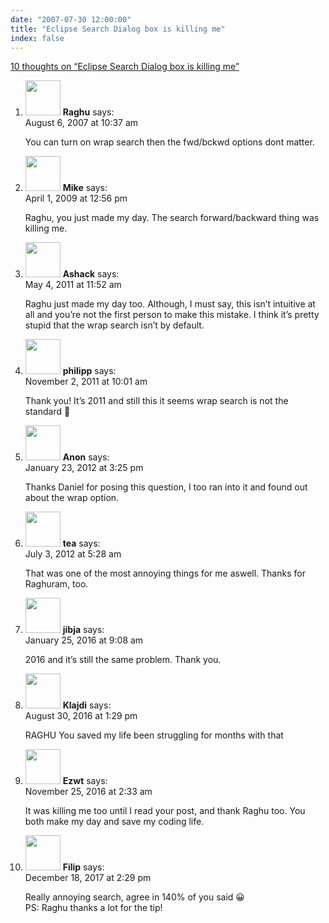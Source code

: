 ```yaml
---
date: "2007-07-30 12:00:00"
title: "Eclipse Search Dialog box is killing me"
index: false
---
```


[10 thoughts on &ldquo;Eclipse Search Dialog box is killing me&rdquo;](/lemire/blog/2007/07-30-eclipse-search-dialog-box-is-killing-me)

<ol class="comment-list">
<li id="comment-49433" class="comment even thread-even depth-1">
<div class="comment-author vcard">
<img alt src="https://secure.gravatar.com/avatar/dffd840a24c183350c06e312b1a758d9?s=56&#038;d=mm&#038;r=g" srcset="https://secure.gravatar.com/avatar/dffd840a24c183350c06e312b1a758d9?s=112&#038;d=mm&#038;r=g 2x" class="avatar avatar-56 photo" height="56" width="56" decoding="async" /> <b class="fn">Raghu</b> <span class="says">says:</span> </div>
<div class="comment-metadata"><time datetime="2007-08-06T10:37:41+00:00">August 6, 2007 at 10:37 am</time></a> </div>
<div class="comment-content">
<p>You can turn on wrap search then the fwd/bckwd options dont matter.</p>
</div>
</li>
<li id="comment-50842" class="comment odd alt thread-odd thread-alt depth-1">
<div class="comment-author vcard">
<img alt src="https://secure.gravatar.com/avatar/?s=56&#038;d=mm&#038;r=g" srcset="https://secure.gravatar.com/avatar/?s=112&#038;d=mm&#038;r=g 2x" class="avatar avatar-56 photo avatar-default" height="56" width="56" decoding="async" /> <b class="fn">Mike</b> <span class="says">says:</span> </div>
<div class="comment-metadata"><time datetime="2009-04-01T12:56:28+00:00">April 1, 2009 at 12:56 pm</time></a> </div>
<div class="comment-content">
<p>Raghu, you just made my day. The search forward/backward thing was killing me.</p>
</div>
</li>
<li id="comment-54384" class="comment even thread-even depth-1">
<div class="comment-author vcard">
<img alt src="https://secure.gravatar.com/avatar/b4839756a9a5cd08ba7ec11f1701399b?s=56&#038;d=mm&#038;r=g" srcset="https://secure.gravatar.com/avatar/b4839756a9a5cd08ba7ec11f1701399b?s=112&#038;d=mm&#038;r=g 2x" class="avatar avatar-56 photo" height="56" width="56" loading="lazy" decoding="async" /> <b class="fn">Ashack</b> <span class="says">says:</span> </div>
<div class="comment-metadata"><time datetime="2011-05-04T11:52:31+00:00">May 4, 2011 at 11:52 am</time></a> </div>
<div class="comment-content">
<p>Raghu just made my day too. Although, I must say, this isn&rsquo;t intuitive at all and you&rsquo;re not the first person to make this mistake. I think it&rsquo;s pretty stupid that the wrap search isn&rsquo;t by default.</p>
</div>
</li>
<li id="comment-54771" class="comment odd alt thread-odd thread-alt depth-1">
<div class="comment-author vcard">
<img alt src="https://secure.gravatar.com/avatar/a118e3aa73bb0fec22d46893280a4b08?s=56&#038;d=mm&#038;r=g" srcset="https://secure.gravatar.com/avatar/a118e3aa73bb0fec22d46893280a4b08?s=112&#038;d=mm&#038;r=g 2x" class="avatar avatar-56 photo" height="56" width="56" loading="lazy" decoding="async" /> <b class="fn">philipp</b> <span class="says">says:</span> </div>
<div class="comment-metadata"><time datetime="2011-11-02T10:01:56+00:00">November 2, 2011 at 10:01 am</time></a> </div>
<div class="comment-content">
<p>Thank you! It&rsquo;s 2011 and still this it seems wrap search is not the standard 🙁</p>
</div>
</li>
<li id="comment-54899" class="comment even thread-even depth-1">
<div class="comment-author vcard">
<img alt src="https://secure.gravatar.com/avatar/c510febb9bed68b5cc4a09f076701e0f?s=56&#038;d=mm&#038;r=g" srcset="https://secure.gravatar.com/avatar/c510febb9bed68b5cc4a09f076701e0f?s=112&#038;d=mm&#038;r=g 2x" class="avatar avatar-56 photo" height="56" width="56" loading="lazy" decoding="async" /> <b class="fn">Anon</b> <span class="says">says:</span> </div>
<div class="comment-metadata"><time datetime="2012-01-23T15:25:13+00:00">January 23, 2012 at 3:25 pm</time></a> </div>
<div class="comment-content">
<p>Thanks Daniel for posing this question, I too ran into it and found out about the wrap option.</p>
</div>
</li>
<li id="comment-55375" class="comment odd alt thread-odd thread-alt depth-1">
<div class="comment-author vcard">
<img alt src="https://secure.gravatar.com/avatar/?s=56&#038;d=mm&#038;r=g" srcset="https://secure.gravatar.com/avatar/?s=112&#038;d=mm&#038;r=g 2x" class="avatar avatar-56 photo avatar-default" height="56" width="56" loading="lazy" decoding="async" /> <b class="fn">tea</b> <span class="says">says:</span> </div>
<div class="comment-metadata"><time datetime="2012-07-03T05:28:34+00:00">July 3, 2012 at 5:28 am</time></a> </div>
<div class="comment-content">
<p>That was one of the most annoying things for me aswell. Thanks for Raghuram, too.</p>
</div>
</li>
<li id="comment-223813" class="comment even thread-even depth-1">
<div class="comment-author vcard">
<img alt src="https://secure.gravatar.com/avatar/af16342ee4c4d36587b3326b10f64240?s=56&#038;d=mm&#038;r=g" srcset="https://secure.gravatar.com/avatar/af16342ee4c4d36587b3326b10f64240?s=112&#038;d=mm&#038;r=g 2x" class="avatar avatar-56 photo" height="56" width="56" loading="lazy" decoding="async" /> <b class="fn">jibja</b> <span class="says">says:</span> </div>
<div class="comment-metadata"><time datetime="2016-01-25T09:08:39+00:00">January 25, 2016 at 9:08 am</time></a> </div>
<div class="comment-content">
<p>2016 and it&rsquo;s still the same problem. Thank you.</p>
</div>
</li>
<li id="comment-251130" class="comment odd alt thread-odd thread-alt depth-1">
<div class="comment-author vcard">
<img alt src="https://secure.gravatar.com/avatar/b8c6c617e372cf70deeae6eb4e032592?s=56&#038;d=mm&#038;r=g" srcset="https://secure.gravatar.com/avatar/b8c6c617e372cf70deeae6eb4e032592?s=112&#038;d=mm&#038;r=g 2x" class="avatar avatar-56 photo" height="56" width="56" loading="lazy" decoding="async" /> <b class="fn">Klajdi</b> <span class="says">says:</span> </div>
<div class="comment-metadata"><time datetime="2016-08-30T13:29:11+00:00">August 30, 2016 at 1:29 pm</time></a> </div>
<div class="comment-content">
<p>RAGHU You saved my life been struggling for months with that</p>
</div>
</li>
<li id="comment-260895" class="comment even thread-even depth-1">
<div class="comment-author vcard">
<img alt src="https://secure.gravatar.com/avatar/9f26b7ca4adc33ddef46354a5d36c3d2?s=56&#038;d=mm&#038;r=g" srcset="https://secure.gravatar.com/avatar/9f26b7ca4adc33ddef46354a5d36c3d2?s=112&#038;d=mm&#038;r=g 2x" class="avatar avatar-56 photo" height="56" width="56" loading="lazy" decoding="async" /> <b class="fn">Ezwt</b> <span class="says">says:</span> </div>
<div class="comment-metadata"><time datetime="2016-11-25T02:33:16+00:00">November 25, 2016 at 2:33 am</time></a> </div>
<div class="comment-content">
<p>It was killing me too until I read your post, and thank Raghu too. You both make my day and save my coding life.</p>
</div>
</li>
<li id="comment-293722" class="comment odd alt thread-odd thread-alt depth-1">
<div class="comment-author vcard">
<img alt src="https://secure.gravatar.com/avatar/7f2c3d8cd6501bfbb77f4d33adbe3571?s=56&#038;d=mm&#038;r=g" srcset="https://secure.gravatar.com/avatar/7f2c3d8cd6501bfbb77f4d33adbe3571?s=112&#038;d=mm&#038;r=g 2x" class="avatar avatar-56 photo" height="56" width="56" loading="lazy" decoding="async" /> <b class="fn">Filip</b> <span class="says">says:</span> </div>
<div class="comment-metadata"><time datetime="2017-12-18T14:29:32+00:00">December 18, 2017 at 2:29 pm</time></a> </div>
<div class="comment-content">
<p>Really annoying search, agree in 140% of you said 😀<br/>
PS: Raghu thanks a lot for the tip!</p>
</div>
</li>
</ol>
